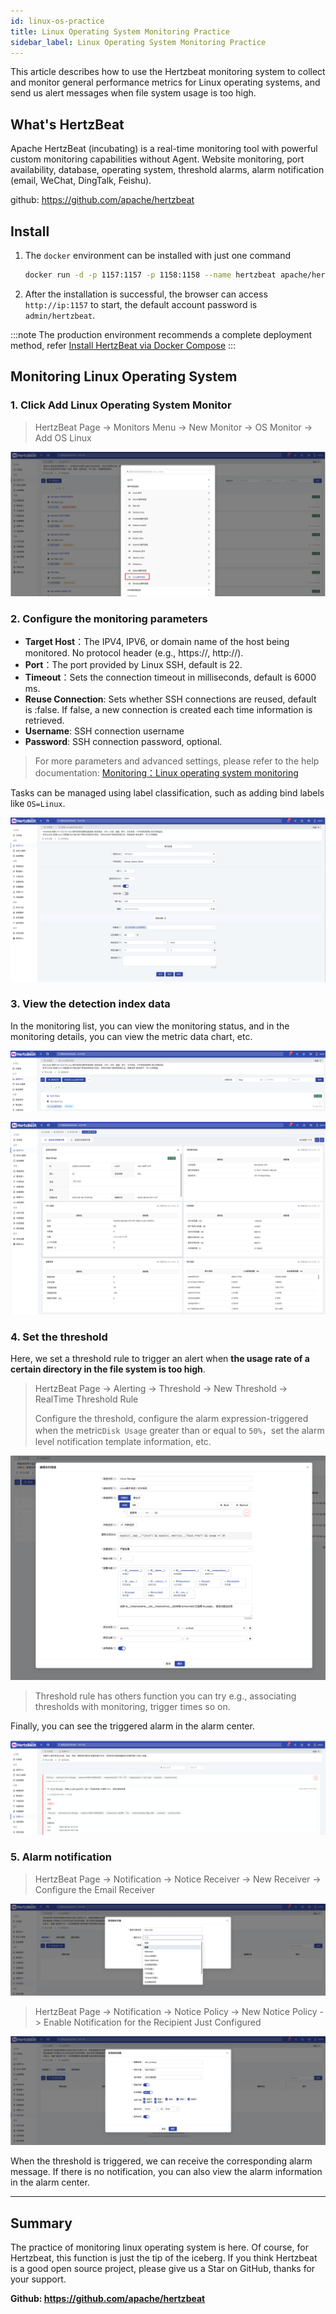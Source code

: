 ```yaml
---
id: linux-os-practice
title: Linux Operating System Monitoring Practice
sidebar_label: Linux Operating System Monitoring Practice
---
```


This article describes how to use the Hertzbeat monitoring system to collect and monitor general performance metrics 
for Linux operating systems, and send us alert messages when file system usage is too high.

## What's HertzBeat

Apache HertzBeat (incubating) is a real-time monitoring tool with powerful custom monitoring capabilities without 
Agent. Website monitoring,  port availability, database, operating system, threshold alarms, 
alarm notification (email, WeChat, DingTalk, Feishu).

github: <https://github.com/apache/hertzbeat>

## Install

1. The `docker` environment can be installed with just one command

   ```bash
   docker run -d -p 1157:1157 -p 1158:1158 --name hertzbeat apache/hertzbeat
   ```

2. After the installation is successful, the browser can access `http://ip:1157` to start, the default account 
password is `admin/hertzbeat`.

:::note
The production environment recommends a complete deployment method,
refer [Install HertzBeat via Docker Compose](https://hertzbeat.apache.org/docs/start/docker-compose-deploy)
:::

## Monitoring Linux Operating System

### 1. Click Add Linux Operating System Monitor

> HertzBeat Page -> Monitors Menu -> New Monitor -> OS Monitor -> Add OS Linux

![HertzBeat](/img/docs/start/linux-os-practice-1.png)

### 2. Configure the monitoring parameters

- **Target Host**：The IPV4, IPV6, or domain name of the host being monitored. No protocol header (e.g., https://, http://).
- **Port**：The port provided by Linux SSH, default is 22.
- **Timeout**：Sets the connection timeout in milliseconds, default is 6000 ms.
- **Reuse Connection**: Sets whether SSH connections are reused, default is :false. If false, a new connection is created each time information is retrieved.
- **Username**: SSH connection username
- **Password**: SSH connection password, optional.

> For more parameters and advanced settings, please refer to the help documentation: [Monitoring：Linux operating system monitoring](https://hertzbeat.apache.org/docs/help/linux)

Tasks can be managed using label classification, such as adding bind labels like `OS=Linux`.

![HertzBeat](/img/docs/start/linux-os-practice-2.png)

### 3. View the detection index data

In the monitoring list, you can view the monitoring status, and in the monitoring details, you can view the metric data chart, etc.

![HertzBeat](/img/docs/start/linux-os-practice-3.png)

![HertzBeat](/img/docs/start/linux-os-practice-4.png)

### 4. Set the threshold

Here, we set a threshold rule to trigger an alert when **the usage rate of a certain directory in the file system is too high**.

> HertzBeat Page -> Alerting -> Threshold -> New Threshold -> RealTime Threshold Rule
>
> Configure the threshold, configure the alarm expression-triggered when the metric`Disk Usage` greater than or equal to `50%`，set the alarm level notification template information, etc.

![HertzBeat](/img/docs/start/linux-os-practice-5.png)

> Threshold rule has others function you can try e.g., associating thresholds with monitoring, trigger times so on.

Finally, you can see the triggered alarm in the alarm center.

![HertzBeat](/img/docs/start/linux-os-practice-6.png)

### 5. Alarm notification

> HertzBeat Page -> Notification -> Notice Receiver -> New Receiver -> Configure the Email Receiver

![HertzBeat](/img/docs/start/linux-os-practice-7.png)

> HertzBeat Page -> Notification -> Notice Policy -> New Notice Policy -> Enable Notification for the Recipient Just Configured

![HertzBeat](/img/docs/start/linux-os-practice-8.png)

When the threshold is triggered, we can receive the corresponding alarm message. If there is no notification, you can also view the alarm information in the alarm center.

----  

## Summary

The practice of monitoring linux operating system is here. Of course, for Hertzbeat, this function is just the tip of the iceberg. If you think Hertzbeat is a good open source project, please give us a Star on GitHub, thanks for your support.

**Github: <https://github.com/apache/hertzbeat>**
